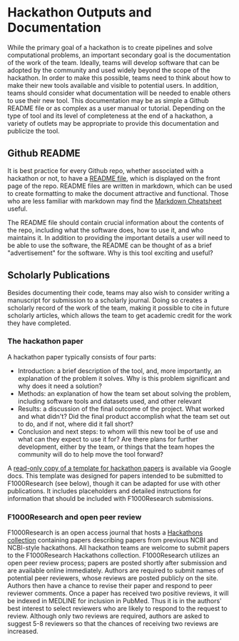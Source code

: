 # Hackathon Outputs and Documentation 
While the primary goal of a hackathon is to create pipelines and solve computational problems, an important secondary goal is the documentation of the work of the team.  Ideally, teams will develop software that can be adopted by the community and used widely beyond the scope of the hackathon.  In order to make this possible, teams need to think about how to make their new tools available and visible to potential users.  In addition, teams should consider what documentation will be needed to enable others to use their new tool.  This documentation may be as simple a Github README file or as complex as a user manual or tutorial.  Depending on the type of tool and its level of completeness at the end of a hackathon, a variety of outlets may be appropriate to provide this documentation and publicize the tool.

## Github README
It is best practice for every Github repo, whether associated with a hackathon or not, to have a [README file](https://help.github.com/articles/about-readmes/), which is displayed on the front page of the repo.  README files are written in markdown, which can be used to create formatting to make the document attractive and functional.  Those who are less familiar with markdown may find the [Markdown Cheatsheet](https://github.com/adam-p/markdown-here/wiki/Markdown-Cheatsheet) useful. 

The README file should contain crucial information about the contents of the repo, including what the software does, how to use it, and who maintains it.  In addition to providing the important details a user will need to be able to use the software, the README can be thought of as a brief "advertisement" for the software.  Why is this tool exciting and useful?

## Scholarly Publications
Besides documenting their code, teams may also wish to consider writing a manuscript for submission to a scholarly journal.  Doing so creates a scholarly record of the work of the team, making it possible to cite in future scholarly articles, which allows the team to get academic credit for the work they have completed.  

### The hackathon paper
A hackathon paper typically consists of four parts:

* Introduction: a brief description of the tool, and, more importantly, an explanation of the problem it solves. Why is this problem significant and why does it need a solution?
* Methods: an explanation of how the team set about solving the problem, including software tools and datasets used, and other relevant 
* Results: a discussion of the final outcome of the project.  What worked and what didn't?  Did the final product accomplish what the team set out to do, and if not, where did it fall short?
* Conclusion and next steps: to whom will this new tool be of use and what can they expect to use it for?  Are there plans for further development, either by the team, or things that the team hopes the community will do to help move the tool forward?

A [read-only copy of a template for hackathon papers](https://docs.google.com/document/d/14DycE62xpFncUr5hP-D4hBf3AFirJGh0uAgBRjevnt8/edit?usp=sharing) is available via Google docs.  This template was designed for papers intended to be submitted to F1000Research (see below), though it can be adapted for use with other publications.  It includes placeholders and detailed instructions for information that should be included with F1000Research submissions.

### F1000Research and open peer review
F1000Research is an open access journal that hosts a [Hackathons collection](http://f1000research.com/channels/hackathons) containing papers describing papers from previous NCBI and NCBI-style hackathons.  All hackathon teams are welcome to submit papers to the F1000Research Hackathons collection.  F1000Research utilizes an open peer review process; papers are posted shortly after submission and are available online immediately.  Authors are required to submit names of potential peer reviewers, whose reviews are posted publicly on the site.  Authors then have a chance to revise their paper and respond to peer reviewer comments.  Once a paper has received two positive reviews, it will be indexed in MEDLINE for inclusion in PubMed.  Thus it is in the authors' best interest to select reviewers who are likely to respond to the request to review.  Although only two reviews are required, authors are asked to suggest 5-8 reviewers so that the chances of receiving two reviews are increased.

